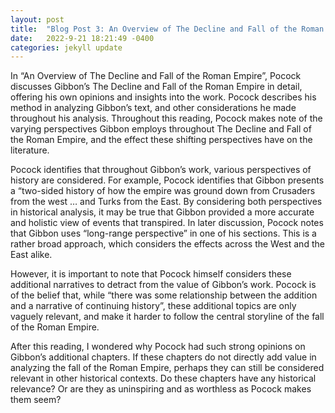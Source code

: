 ```yaml
---
layout: post
title:  "Blog Post 3: An Overview of The Decline and Fall of the Roman Empire\""
date:   2022-9-21 18:21:49 -0400
categories: jekyll update
---
```

In “An Overview of The Decline and Fall of the Roman Empire”, Pocock discusses Gibbon’s The Decline and Fall of the Roman Empire in detail, offering his own opinions and insights into the work.  Pocock describes his method in analyzing Gibbon’s text, and other considerations he made throughout his analysis. Throughout this reading, Pocock makes note of the varying perspectives Gibbon employs throughout The Decline and Fall of the Roman Empire, and the effect these shifting perspectives have on the literature.

Pocock identifies that throughout Gibbon’s work, various perspectives of history are considered. For example, Pocock identifies that Gibbon presents a “two-sided history of how the empire was ground down from Crusaders from the west … and Turks from the East. By considering both perspectives in historical analysis, it may be true that Gibbon provided a more accurate and holistic view of events that transpired. In later discussion, Pocock notes that Gibbon uses “long-range perspective” in one of his sections. This is a rather broad approach, which considers the effects across the West and the East alike.

However, it is important to note that Pocock himself considers these additional narratives to detract from the value of Gibbon’s work. Pocock is of the belief that, while “there was some relationship between the addition and a narrative of continuing history”, these additional topics are only vaguely relevant, and make it harder to follow the central storyline of the fall of the Roman Empire.

After this reading, I wondered why Pocock had such strong opinions on Gibbon’s additional chapters. If these chapters do not directly add value in analyzing the fall of the Roman Empire, perhaps they can still be considered relevant in other historical contexts. Do these chapters have any historical relevance? Or are they as uninspiring and as worthless as Pocock makes them seem?
